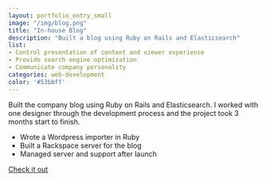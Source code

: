 ```yaml
---
layout: portfolio_entry_small
image: "/img/blog.png"
title: "In-house Blog"
description: "Built a blog using Ruby on Rails and Elasticsearch"
list:
- Control presentation of content and viewer experience
- Provide search engine optimization
- Communicate company personality
categories: web-development
color: '#53bbff'
---
```


Built the company blog using Ruby on Rails and Elasticsearch.  I worked with
one designer through the development process and the project took 3 months
start to finish.

- Wrote a Wordpress importer in Ruby
- Built a Rackspace server for the blog
- Managed server and support after launch

<a href="http://wistia.com/blog" target="_blank">Check it out</a>
